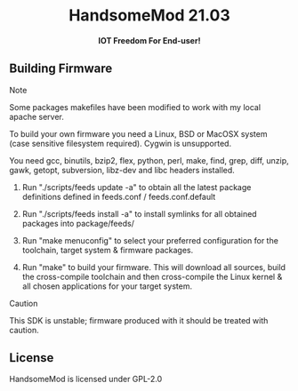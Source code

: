 <h1 align="center">HandsomeMod 21.03</h1>
<h4 align="center">IOT Freedom For End-user!</h4>

## Building Firmware

> [!NOTE]
> Some packages makefiles have been modified to work with my local apache server.

To build your own firmware you need a Linux, BSD or MacOSX system (case
sensitive filesystem required). Cygwin is unsupported.

You need gcc, binutils, bzip2, flex, python, perl, make, find, grep, diff,
unzip, gawk, getopt, subversion, libz-dev and libc headers installed.

1. Run "./scripts/feeds update -a" to obtain all the latest package definitions
defined in feeds.conf / feeds.conf.default

2. Run "./scripts/feeds install -a" to install symlinks for all obtained
packages into package/feeds/ 

3. Run "make menuconfig" to select your preferred configuration for the
toolchain, target system & firmware packages.

4. Run "make" to build your firmware. This will download all sources, build
the cross-compile toolchain and then cross-compile the Linux kernel & all
chosen applications for your target system.

> [!CAUTION]
> This SDK is unstable; firmware produced with it should be treated with caution.

## License

HandsomeMod is licensed under GPL-2.0

